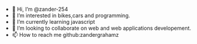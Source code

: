 - 👋 Hi, I’m @zander-254
- 👀 I’m interested in bikes,cars and programming.
- 🌱 I’m currently learning javascript
- 💞️ I’m looking to collaborate on web and web applications developement.
- 📫 How to reach me github:zandergrahamz

<!---
zander-254/zander-254 is a ✨ special ✨ repository because its `README.md` (this file) appears on your GitHub profile.
You can click the Preview link to take a look at your changes.
--->
